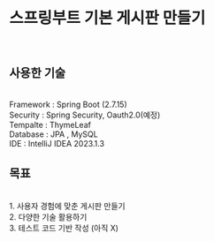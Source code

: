 <h1>스프링부트 기본 게시판 만들기</h1> <br>

<h2>사용한 기술</h2> <br>
Framework : Spring Boot (2.7.15) <br>
Security : Spring Security, Oauth2.0(예정) <br>
Tempalte : ThymeLeaf <br>
Database : JPA , MySQL <br>
IDE : IntelliJ IDEA 2023.1.3 <br>

<h2>목표</h2> <br>
1. 사용자 경험에 맞춘 게시판 만들기 <br>
2. 다양한 기술 활용하기 <br>
3. 테스트 코드 기반 작성 (아직 X) <br>
